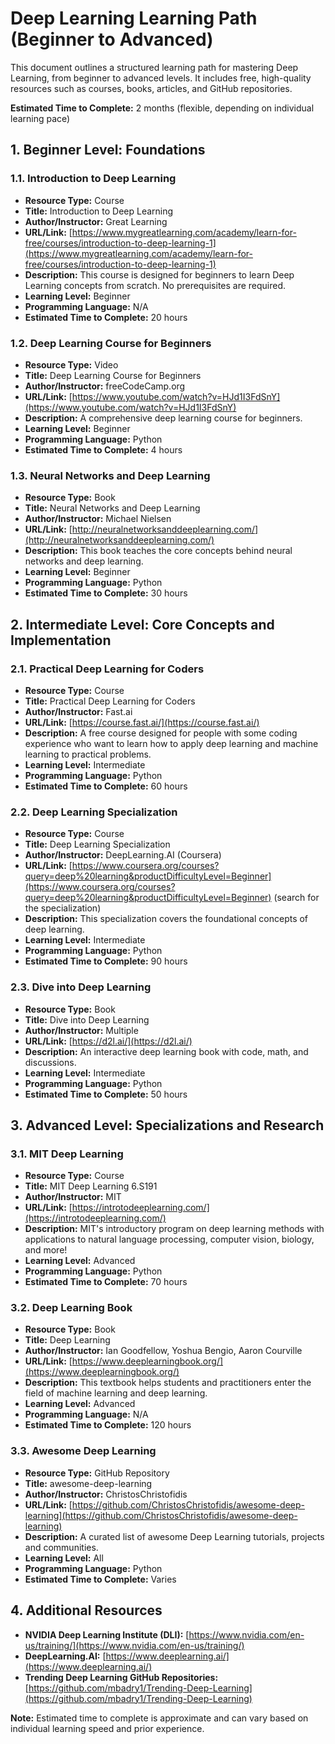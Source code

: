 # Deep Learning Learning Path (Beginner to Advanced)

This document outlines a structured learning path for mastering Deep Learning, from beginner to advanced levels. It includes free, high-quality resources such as courses, books, articles, and GitHub repositories.

**Estimated Time to Complete:** 2 months (flexible, depending on individual learning pace)

## 1. Beginner Level: Foundations

### 1.1. Introduction to Deep Learning

*   **Resource Type:** Course
*   **Title:** Introduction to Deep Learning
*   **Author/Instructor:** Great Learning
*   **URL/Link:** [https://www.mygreatlearning.com/academy/learn-for-free/courses/introduction-to-deep-learning-1](https://www.mygreatlearning.com/academy/learn-for-free/courses/introduction-to-deep-learning-1)
*   **Description:** This course is designed for beginners to learn Deep Learning concepts from scratch. No prerequisites are required.
*   **Learning Level:** Beginner
*   **Programming Language:** N/A
*   **Estimated Time to Complete:** 20 hours

### 1.2. Deep Learning Course for Beginners

*   **Resource Type:** Video
*   **Title:** Deep Learning Course for Beginners
*   **Author/Instructor:** freeCodeCamp.org
*   **URL/Link:** [https://www.youtube.com/watch?v=HJd1I3FdSnY](https://www.youtube.com/watch?v=HJd1I3FdSnY)
*   **Description:** A comprehensive deep learning course for beginners.
*   **Learning Level:** Beginner
*   **Programming Language:** Python
*   **Estimated Time to Complete:** 4 hours

### 1.3. Neural Networks and Deep Learning

*   **Resource Type:** Book
*   **Title:** Neural Networks and Deep Learning
*   **Author/Instructor:** Michael Nielsen
*   **URL/Link:** [http://neuralnetworksanddeeplearning.com/](http://neuralnetworksanddeeplearning.com/)
*   **Description:** This book teaches the core concepts behind neural networks and deep learning.
*   **Learning Level:** Beginner
*   **Programming Language:** Python
*   **Estimated Time to Complete:** 30 hours

## 2. Intermediate Level: Core Concepts and Implementation

### 2.1. Practical Deep Learning for Coders

*   **Resource Type:** Course
*   **Title:** Practical Deep Learning for Coders
*   **Author/Instructor:** Fast.ai
*   **URL/Link:** [https://course.fast.ai/](https://course.fast.ai/)
*   **Description:** A free course designed for people with some coding experience who want to learn how to apply deep learning and machine learning to practical problems.
*   **Learning Level:** Intermediate
*   **Programming Language:** Python
*   **Estimated Time to Complete:** 60 hours

### 2.2. Deep Learning Specialization

*   **Resource Type:** Course
*   **Title:** Deep Learning Specialization
*   **Author/Instructor:** DeepLearning.AI (Coursera)
*   **URL/Link:** [https://www.coursera.org/courses?query=deep%20learning&productDifficultyLevel=Beginner](https://www.coursera.org/courses?query=deep%20learning&productDifficultyLevel=Beginner) (search for the specialization)
*   **Description:** This specialization covers the foundational concepts of deep learning.
*   **Learning Level:** Intermediate
*   **Programming Language:** Python
*   **Estimated Time to Complete:** 90 hours

### 2.3. Dive into Deep Learning

*   **Resource Type:** Book
*   **Title:** Dive into Deep Learning
*   **Author/Instructor:** Multiple
*   **URL/Link:** [https://d2l.ai/](https://d2l.ai/)
*   **Description:** An interactive deep learning book with code, math, and discussions.
*   **Learning Level:** Intermediate
*   **Programming Language:** Python
*   **Estimated Time to Complete:** 50 hours

## 3. Advanced Level: Specializations and Research

### 3.1. MIT Deep Learning

*   **Resource Type:** Course
*   **Title:** MIT Deep Learning 6.S191
*   **Author/Instructor:** MIT
*   **URL/Link:** [https://introtodeeplearning.com/](https://introtodeeplearning.com/)
*   **Description:** MIT's introductory program on deep learning methods with applications to natural language processing, computer vision, biology, and more!
*   **Learning Level:** Advanced
*   **Programming Language:** Python
*   **Estimated Time to Complete:** 70 hours

### 3.2. Deep Learning Book

*   **Resource Type:** Book
*   **Title:** Deep Learning
*   **Author/Instructor:** Ian Goodfellow, Yoshua Bengio, Aaron Courville
*   **URL/Link:** [https://www.deeplearningbook.org/](https://www.deeplearningbook.org/)
*   **Description:** This textbook helps students and practitioners enter the field of machine learning and deep learning.
*   **Learning Level:** Advanced
*   **Programming Language:** N/A
*   **Estimated Time to Complete:** 120 hours

### 3.3. Awesome Deep Learning

*   **Resource Type:** GitHub Repository
*   **Title:** awesome-deep-learning
*   **Author/Instructor:** ChristosChristofidis
*   **URL/Link:** [https://github.com/ChristosChristofidis/awesome-deep-learning](https://github.com/ChristosChristofidis/awesome-deep-learning)
*   **Description:** A curated list of awesome Deep Learning tutorials, projects and communities.
*   **Learning Level:** All
*   **Programming Language:** Python
*   **Estimated Time to Complete:** Varies

## 4. Additional Resources

*   **NVIDIA Deep Learning Institute (DLI):** [https://www.nvidia.com/en-us/training/](https://www.nvidia.com/en-us/training/)
*   **DeepLearning.AI:** [https://www.deeplearning.ai/](https://www.deeplearning.ai/)
*   **Trending Deep Learning GitHub Repositories:** [https://github.com/mbadry1/Trending-Deep-Learning](https://github.com/mbadry1/Trending-Deep-Learning)

**Note:** Estimated time to complete is approximate and can vary based on individual learning speed and prior experience.